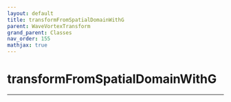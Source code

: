 ```yaml
---
layout: default
title: transformFromSpatialDomainWithG
parent: WaveVortexTransform
grand_parent: Classes
nav_order: 155
mathjax: true
---
```


#  transformFromSpatialDomainWithG




---

